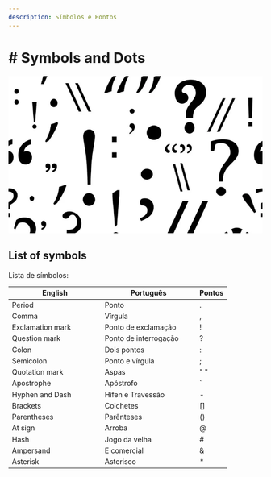 ```yaml
---
description: Símbolos e Pontos
---
```


# #️ Symbols and Dots

![](../.gitbook/assets/ingles.webp)

## List of symbols

Lista de símbolos:

<table><thead><tr><th width="170">English</th><th width="174">Português</th><th>Pontos</th></tr></thead><tbody><tr><td>Period</td><td>Ponto</td><td>.</td></tr><tr><td>Comma</td><td>Vírgula</td><td>,</td></tr><tr><td>Exclamation mark</td><td>Ponto de exclamação</td><td>!</td></tr><tr><td>Question mark</td><td>Ponto de interrogação</td><td>?</td></tr><tr><td>Colon</td><td>Dois pontos</td><td>:</td></tr><tr><td>Semicolon</td><td>Ponto e vírgula</td><td>;</td></tr><tr><td>Quotation mark</td><td>Aspas</td><td>" "</td></tr><tr><td>Apostrophe</td><td>Apóstrofo</td><td>`</td></tr><tr><td>Hyphen and Dash</td><td>Hífen e Travessão</td><td>-</td></tr><tr><td>Brackets</td><td>Colchetes</td><td>[]</td></tr><tr><td>Parentheses</td><td>Parênteses</td><td>()</td></tr><tr><td>At sign</td><td>Arroba</td><td>@</td></tr><tr><td>Hash</td><td>Jogo da velha</td><td>#</td></tr><tr><td>Ampersand</td><td>E comercial</td><td>&#x26;</td></tr><tr><td>Asterisk</td><td>Asterisco</td><td>*</td></tr></tbody></table>
